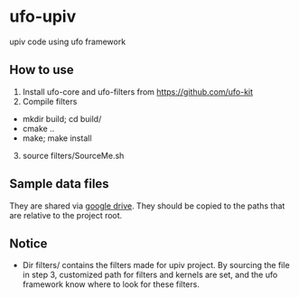 # ufo-upiv
upiv code using ufo framework

## How to use
1. Install ufo-core and ufo-filters from https://github.com/ufo-kit
2. Compile filters
  * mkdir build; cd build/
  * cmake ..
  * make; make install
3. source filters/SourceMe.sh

## Sample data files
They are shared via [google drive](https://drive.google.com/folderview?id=0B-Nh7TaS6iJlfmN4bWtBb0xpc3NscElfY1czVGpjTGk1ZkFOQVdvRDVLOXlMdUU2SW5KT2M&usp=sharing). They should be copied to the paths that are relative to the project root.


## Notice

* Dir filters/ contains the filters made for upiv project. By sourcing the file in step 3, customized path for filters and kernels are set, and the ufo framework know where to look for these filters.
